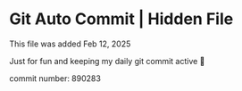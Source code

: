 # Git Auto Commit | Hidden File

This file was added Feb 12, 2025

Just for fun and keeping my daily git commit active 🤪

commit number: 890283
